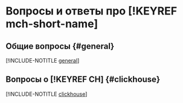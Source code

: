 # Вопросы и ответы про [!KEYREF mch-short-name]


## Общие вопросы {#general}

[!INCLUDE-NOTITLE [general](general.md)]


## Вопросы о [!KEYREF CH] {#clickhouse}

[!INCLUDE-NOTITLE [clickhouse](clickhouse.md)]
